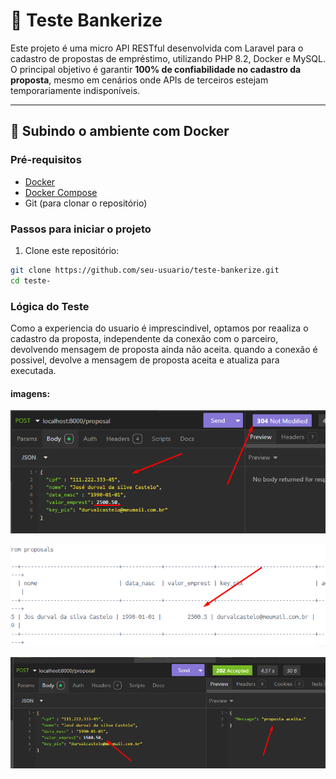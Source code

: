 # 🏦 Teste Bankerize

Este projeto é uma micro API RESTful desenvolvida com Laravel para o cadastro de propostas de empréstimo, utilizando PHP 8.2, Docker e MySQL. O principal objetivo é garantir **100% de confiabilidade no cadastro da proposta**, mesmo em cenários onde APIs de terceiros estejam temporariamente indisponíveis.

---

## 🚀 Subindo o ambiente com Docker

### Pré-requisitos

- [Docker](https://www.docker.com/)
- [Docker Compose](https://docs.docker.com/compose/)
- Git (para clonar o repositório)

### Passos para iniciar o projeto

1. Clone este repositório:

```bash
git clone https://github.com/seu-usuario/teste-bankerize.git
cd teste-
```
### Lógica do Teste
Como a experiencia do usuario é imprescindivel, optamos por reaaliza o cadastro da proposta, independente da conexão com o parceiro, devolvendo mensagem de proposta ainda não aceita. quando a conexão é possivel, devolve a mensagem de proposta aceita e atualiza para executada.

#### imagens:
![Mesmo sem conexão a prposta é gravada no banco.](bankerize/public/Screenshot_1.png)

![proposta foi  gravada, caso seja reenviada, apenas atualiza, caso tenha alguma alteração.](bankerize/public/Screenshot_2.png)

![Quando o serviço está disponivel, envia mensagem de proposta aceita.](bankerize/public/Screenshot_3.png)